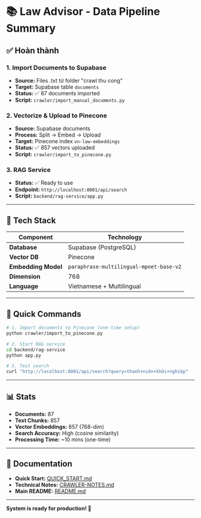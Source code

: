 # 📚 Law Advisor - Data Pipeline Summary

## ✅ Hoàn thành

### 1. Import Documents to Supabase
- **Source:** Files .txt từ folder "crawl thu cong"
- **Target:** Supabase table `documents`
- **Status:** ✅ 87 documents imported
- **Script:** `crawler/import_manual_documents.py`

### 2. Vectorize & Upload to Pinecone
- **Source:** Supabase documents
- **Process:** Split → Embed → Upload
- **Target:** Pinecone index `vn-law-embeddings`
- **Status:** ✅ 857 vectors uploaded
- **Script:** `crawler/import_to_pinecone.py`

### 3. RAG Service
- **Status:** ✅ Ready to use
- **Endpoint:** `http://localhost:8001/api/search`
- **Script:** `backend/rag-service/app.py`

---

## 🔧 Tech Stack

| Component | Technology |
|-----------|------------|
| **Database** | Supabase (PostgreSQL) |
| **Vector DB** | Pinecone |
| **Embedding Model** | `paraphrase-multilingual-mpnet-base-v2` |
| **Dimension** | 768 |
| **Language** | Vietnamese + Multilingual |

---

## 🚀 Quick Commands

```bash
# 1. Import documents to Pinecone (one-time setup)
python crawler/import_to_pinecone.py

# 2. Start RAG service
cd backend/rag-service
python app.py

# 3. Test search
curl "http://localhost:8001/api/search?query=thanh+niên+khởi+nghiệp"
```

---

## 📊 Stats

- **Documents:** 87
- **Text Chunks:** 857
- **Vector Embeddings:** 857 (768-dim)
- **Search Accuracy:** High (cosine similarity)
- **Processing Time:** ~10 mins (one-time)

---

## 📖 Documentation

- **Quick Start:** [QUICK_START.md](./QUICK_START.md)
- **Technical Notes:** [CRAWLER-NOTES.md](./CRAWLER-NOTES.md)
- **Main README:** [README.md](./README.md)

---

**System is ready for production! 🎉**
